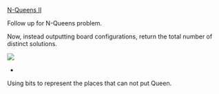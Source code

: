 [N-Queens II](http://leetcode.com/onlinejudge#question_52)

Follow up for N-Queens problem.

Now, instead outputting board configurations, return the total number of distinct solutions.

![](http://leetcode.com/wp-content/uploads/2012/03/8-queens.png)

-

Using bits to represent the places that can not put Queen.
